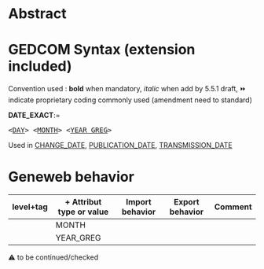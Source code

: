 ﻿# Abstract

# GEDCOM Syntax (extension included)
Convention used : **bold** when mandatory, _italic_ when add by 5.5.1 draft, &#x23E9; indicate proprietary coding commonly used (amendment need to standard)<br />

**DATE_EXACT**:=
<pre>
&lt;<a href=Ged.DAY.md>DAY</a>&gt; &lt;<a href=Ged.MONTH.md>MONTH</a>&gt; &lt;<a href=Ged.YEAR_GREG.md>YEAR_GREG</a>&gt;
</pre>
Used in <a href=Ged.CHANGE_DATE.md>CHANGE_DATE</a>, <a href=Ged.PUBLICATION_DATE.md>PUBLICATION_DATE</a>, <a href=Ged.TRANSMISSION_DATE.md>TRANSMISSION_DATE</a><br />

# Geneweb behavior

level+tag  | + Attribut type or value | Import behavior | Export behavior  | Comment 
---------- | ------------- | :---------------: | :-----------------:| -----------
<DAY> | MONTH | | |
<DAY> <MONTH> | YEAR_GREG | | |

:warning: to be continued/checked

